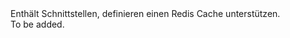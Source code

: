 <Namespace Name="Microsoft.Azure.Management.Redis.Fluent.RedisCache.Definition">
  <Docs>
    <summary>Enthält Schnittstellen, definieren einen Redis Cache unterstützen.</summary> 
    <remarks>To be added.</remarks>
  </Docs>
</Namespace>
